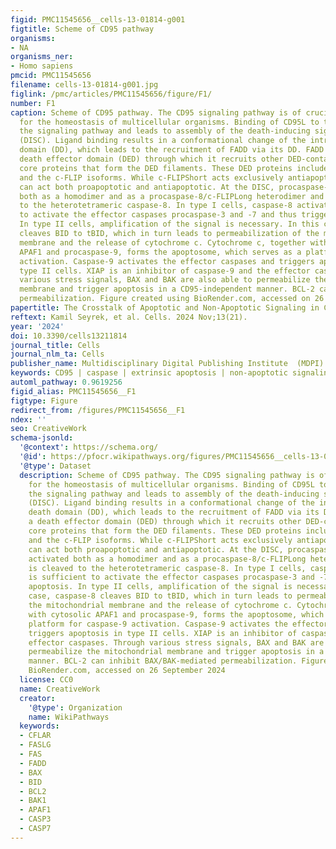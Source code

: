 ```yaml
---
figid: PMC11545656__cells-13-01814-g001
figtitle: Scheme of CD95 pathway
organisms:
- NA
organisms_ner:
- Homo sapiens
pmcid: PMC11545656
filename: cells-13-01814-g001.jpg
figlink: /pmc/articles/PMC11545656/figure/F1/
number: F1
caption: Scheme of CD95 pathway. The CD95 signaling pathway is of crucial importance
  for the homeostasis of multicellular organisms. Binding of CD95L to the CD95 initiates
  the signaling pathway and leads to assembly of the death-inducing signaling complex
  (DISC). Ligand binding results in a conformational change of the intracellular death
  domain (DD), which leads to the recruitment of FADD via its DD. FADD comprises a
  death effector domain (DED) through which it recruits other DED-containing DISC
  core proteins that form the DED filaments. These DED proteins include procaspase-8
  and the c-FLIP isoforms. While c-FLIPShort acts exclusively antiapoptotic, c-FLIPLong
  can act both proapoptotic and antiapoptotic. At the DISC, procaspase-8 can be activated
  both as a homodimer and as a procaspase-8/c-FLIPLong heterodimer and is cleaved
  to the heterotetrameric caspase-8. In type I cells, caspase-8 activation is sufficient
  to activate the effector caspases procaspase-3 and -7 and thus trigger apoptosis.
  In type II cells, amplification of the signal is necessary. In this case, caspase-8
  cleaves BID to tBID, which in turn leads to permeabilization of the mitochondrial
  membrane and the release of cytochrome c. Cytochrome c, together with cytosolic
  APAF1 and procaspase-9, forms the apoptosome, which serves as a platform for caspase-9
  activation. Caspase-9 activates the effector caspases and triggers apoptosis in
  type II cells. XIAP is an inhibitor of caspase-9 and the effector caspases. Through
  various stress signals, BAX and BAK are also able to permeabilize the mitochondrial
  membrane and trigger apoptosis in a CD95-independent manner. BCL-2 can inhibit BAX/BAK-mediated
  permeabilization. Figure created using BioRender.com, accessed on 26 September 2024
papertitle: The Crosstalk of Apoptotic and Non-Apoptotic Signaling in CD95 System
reftext: Kamil Seyrek, et al. Cells. 2024 Nov;13(21).
year: '2024'
doi: 10.3390/cells13211814
journal_title: Cells
journal_nlm_ta: Cells
publisher_name: Multidisciplinary Digital Publishing Institute  (MDPI)
keywords: CD95 | caspase | extrinsic apoptosis | non-apoptotic signaling | DISC
automl_pathway: 0.9619256
figid_alias: PMC11545656__F1
figtype: Figure
redirect_from: /figures/PMC11545656__F1
ndex: ''
seo: CreativeWork
schema-jsonld:
  '@context': https://schema.org/
  '@id': https://pfocr.wikipathways.org/figures/PMC11545656__cells-13-01814-g001.html
  '@type': Dataset
  description: Scheme of CD95 pathway. The CD95 signaling pathway is of crucial importance
    for the homeostasis of multicellular organisms. Binding of CD95L to the CD95 initiates
    the signaling pathway and leads to assembly of the death-inducing signaling complex
    (DISC). Ligand binding results in a conformational change of the intracellular
    death domain (DD), which leads to the recruitment of FADD via its DD. FADD comprises
    a death effector domain (DED) through which it recruits other DED-containing DISC
    core proteins that form the DED filaments. These DED proteins include procaspase-8
    and the c-FLIP isoforms. While c-FLIPShort acts exclusively antiapoptotic, c-FLIPLong
    can act both proapoptotic and antiapoptotic. At the DISC, procaspase-8 can be
    activated both as a homodimer and as a procaspase-8/c-FLIPLong heterodimer and
    is cleaved to the heterotetrameric caspase-8. In type I cells, caspase-8 activation
    is sufficient to activate the effector caspases procaspase-3 and -7 and thus trigger
    apoptosis. In type II cells, amplification of the signal is necessary. In this
    case, caspase-8 cleaves BID to tBID, which in turn leads to permeabilization of
    the mitochondrial membrane and the release of cytochrome c. Cytochrome c, together
    with cytosolic APAF1 and procaspase-9, forms the apoptosome, which serves as a
    platform for caspase-9 activation. Caspase-9 activates the effector caspases and
    triggers apoptosis in type II cells. XIAP is an inhibitor of caspase-9 and the
    effector caspases. Through various stress signals, BAX and BAK are also able to
    permeabilize the mitochondrial membrane and trigger apoptosis in a CD95-independent
    manner. BCL-2 can inhibit BAX/BAK-mediated permeabilization. Figure created using
    BioRender.com, accessed on 26 September 2024
  license: CC0
  name: CreativeWork
  creator:
    '@type': Organization
    name: WikiPathways
  keywords:
  - CFLAR
  - FASLG
  - FAS
  - FADD
  - BAX
  - BID
  - BCL2
  - BAK1
  - APAF1
  - CASP3
  - CASP7
---
```

